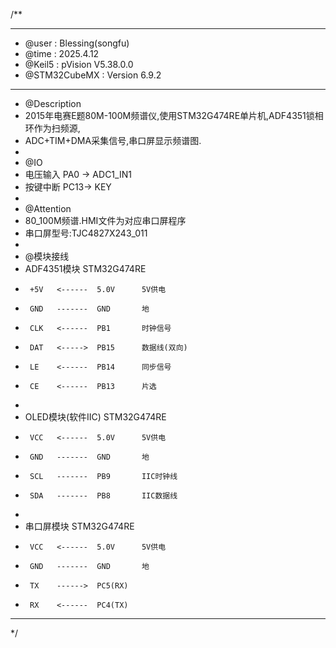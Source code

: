 
/**
  ******************************************************************************
  * @user           : Blessing(songfu)
  * @time           : 2025.4.12
  * @Keil5          : pVision V5.38.0.0
  * @STM32CubeMX    : Version 6.9.2
  ******************************************************************************
  * @Description
  * 2015年电赛E题80M-100M频谱仪,使用STM32G474RE单片机,ADF4351锁相环作为扫频源,
  * ADC+TIM+DMA采集信号,串口屏显示频谱图.
  *
  * @IO
  * 电压输入            PA0 -> ADC1_IN1
  * 按键中断            PC13-> KEY
  *
  * @Attention
  * 80_100M频谱.HMI文件为对应串口屏程序
  * 串口屏型号:TJC4827X243_011
  *
  * @模块接线
  * ADF4351模块        STM32G474RE
  *      +5V   <------  5.0V      5V供电
  *      GND   -------  GND       地
  *      CLK   <------  PB1       时钟信号
  *      DAT   <----->  PB15      数据线(双向)
  *      LE    <------  PB14      同步信号
  *      CE    <------  PB13      片选
  *  
  * OLED模块(软件IIC)  STM32G474RE
  *      VCC   <------  5.0V      5V供电
  *      GND   -------  GND       地
  *      SCL   -------  PB9       IIC时钟线
  *      SDA   -------  PB8       IIC数据线
  *
  * 串口屏模块         STM32G474RE
  *      VCC   <------  5.0V      5V供电
  *      GND   -------  GND       地
  *      TX    ------>  PC5(RX)
  *      RX    <------  PC4(TX)
  ******************************************************************************
  */
